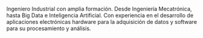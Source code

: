 Ingeniero Industrial con amplia formación. Desde Ingeniería Mecatrónica, hasta Big Data e Inteligencia Artificial. Con experiencia en el desarrollo de aplicaciones electrónicas hardware para la adquisición de datos y software para su procesamiento y análisis.


<!---
Pablo-Rosales/Pablo-Rosales is a ✨ special ✨ repository because its `README.md` (this file) appears on your GitHub profile.
You can click the Preview link to take a look at your changes.
--->
